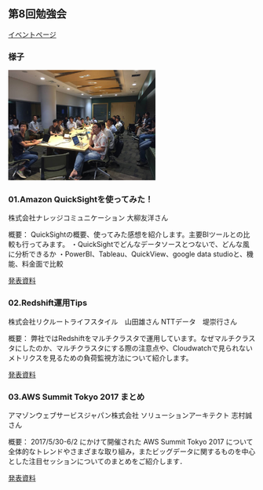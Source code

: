 ## 第8回勉強会

[イベントページ](https://jawsug-bigdata.connpass.com/event/62177/)

### 様子

<img src="jaws8.jpg" width="300">

### 01.Amazon QuickSightを使ってみた！

株式会社ナレッジコミュニケーション 大柳友洋さん

概要：
QuickSightの概要、使ってみた感想を紹介します。主要BIツールとの比較も行ってみます。
・QuickSightでどんなデータソースとつないで、どんな風に分析できるか
・PowerBI、Tableau、QuickView、google data studioと、機能、料金面で比較

[発表資料](https://www.slideshare.net/knowcom/amazon-quicksight-bigdatajaws-8)


### 02.Redshift運用Tips

株式会社リクルートライフスタイル　山田雄さん
NTTデータ　堤崇行さん

概要：
弊社ではRedshiftをマルチクラスタで運用しています。なぜマルチクラスタにしたのか、マルチクラスタにする際の注意点や、Cloudwatchで見られないメトリクスを見るための負荷監視方法について紹介します。

[発表資料](https://github.com/bdjaws/workshop/blob/master/20170809/redshift_ops_tips.pptx)

### 03.AWS Summit Tokyo 2017 まとめ

アマゾンウェブサービスジャパン株式会社 ソリューションアーキテクト 志村誠さん

概要：
2017/5/30-6/2 にかけて開催された AWS Summit Tokyo 2017 について全体的なトレンドやさまざまな取り組み，またビッグデータに関するものを中心とした注目セッションについてのまとめをご紹介します．

[発表資料](https://github.com/bdjaws/workshop/blob/master/20170809/20170809_aws_summit_tokyo_summary.pdf)
